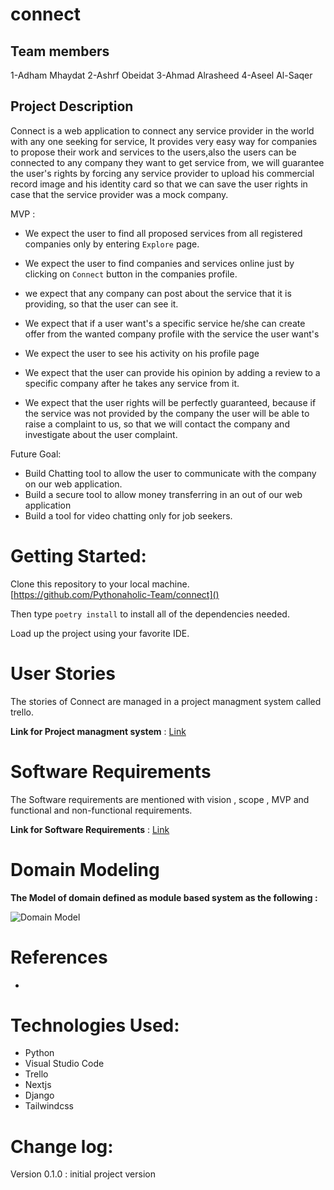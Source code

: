 # connect
## Team members
1-Adham Mhaydat
2-Ashrf Obeidat
3-Ahmad Alrasheed
4-Aseel Al-Saqer

## Project Description

Connect is a web application to connect any service provider in the world with any one seeking for service, It provides 
very easy way for companies to propose their work and services to the users,also the users can be connected to any company
they want to get service from, we will guarantee the user's rights by forcing any service provider to upload his commercial record image and his identity card so that we can save the user rights in case that the service provider was a mock company.


MVP : 

* We expect the user to find all proposed services from all registered companies only by entering `Explore` page.

* We expect the user to find companies and services online just by clicking on `Connect` button in the companies profile.

* we expect that any company can post about the service that it is providing, so that the user can see it.

* We expect that if a user want's a specific service he/she can create offer from the wanted company profile with the service the user want's

* We expect the user to see his activity on his profile page

* We expect that the user can provide his opinion by adding a review to a specific company after he takes any service from it.

* We expect that the user rights will be perfectly guaranteed, because if the service was not provided by the company the user will be able to raise a complaint to us, so that we will contact the company and investigate about the user complaint.

Future Goal:

* Build Chatting tool to allow the user to communicate with the company on our web application.
* Build a secure tool to allow money transferring in an out of our web application
* Build a tool for video chatting only for job seekers.

# Getting Started:

Clone this repository to your local machine. [https://github.com/Pythonaholic-Team/connect]()

Then type `poetry install` to install all of the dependencies needed.

Load up the project using your favorite IDE.

# User Stories

The stories of Connect are managed in a project managment system called trello.

**Link for Project managment system** : [Link](https://trello.com/b/3Xk9LJrl/pythonaholic)

# Software Requirements

The Software requirements are mentioned with vision , scope , MVP and functional and non-functional requirements.

**Link for Software Requirements** : [Link](requirements.md)

# Domain Modeling

**The Model of domain defined as module based system as the following :**

![Domain Model]()

# References
* 

# Technologies Used:
* Python
* Visual Studio Code 
* Trello
* Nextjs
* Django 
* Tailwindcss
# Change log:

Version 0.1.0 : initial project version
